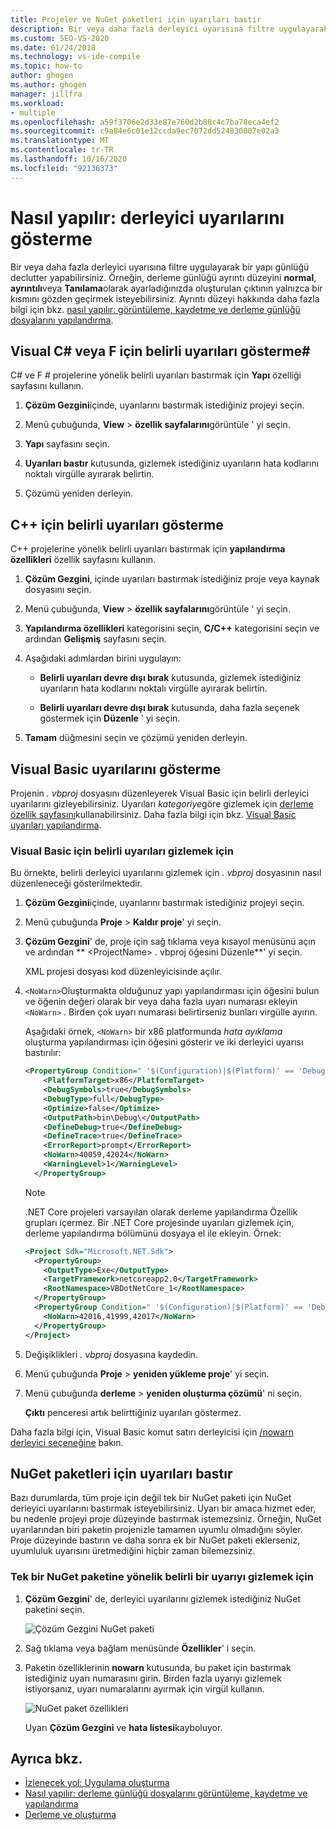 ```yaml
---
title: Projeler ve NuGet paketleri için uyarıları bastır
description: Bir veya daha fazla derleyici uyarısına filtre uygulayarak Visual Studio 'Yu bir derleme günlüğü declutter için nasıl kullanabileceğinizi öğrenin.
ms.custom: SEO-VS-2020
ms.date: 01/24/2018
ms.technology: vs-ide-compile
ms.topic: how-to
author: ghogen
ms.author: ghogen
manager: jillfra
ms.workload:
- multiple
ms.openlocfilehash: a59f3706e2d33e87e760d2b88c4c7ba78eca4ef2
ms.sourcegitcommit: c9a84e6c01e12ccda9ec7072dd524830007e02a3
ms.translationtype: MT
ms.contentlocale: tr-TR
ms.lasthandoff: 10/16/2020
ms.locfileid: "92136373"
---
```

# <a name="how-to-suppress-compiler-warnings"></a>Nasıl yapılır: derleyici uyarılarını gösterme

Bir veya daha fazla derleyici uyarısına filtre uygulayarak bir yapı günlüğü declutter yapabilirsiniz. Örneğin, derleme günlüğü ayrıntı düzeyini **normal**, **ayrıntılı**veya **Tanılama**olarak ayarladığınızda oluşturulan çıktının yalnızca bir kısmını gözden geçirmek isteyebilirsiniz. Ayrıntı düzeyi hakkında daha fazla bilgi için bkz. [nasıl yapılır: görüntüleme, kaydetme ve derleme günlüğü dosyalarını yapılandırma](../ide/how-to-view-save-and-configure-build-log-files.md).

## <a name="suppress-specific-warnings-for-visual-c-or-f"></a>Visual C# veya F için belirli uyarıları gösterme\#

C# ve F # projelerine yönelik belirli uyarıları bastırmak için **Yapı** özelliği sayfasını kullanın.

1. **Çözüm Gezgini**içinde, uyarılarını bastırmak istediğiniz projeyi seçin.

1. Menü çubuğunda, **View**  >  **özellik sayfalarını**görüntüle ' yi seçin.

1. **Yapı** sayfasını seçin.

1. **Uyarıları bastır** kutusunda, gizlemek istediğiniz uyarıların hata kodlarını noktalı virgülle ayırarak belirtin.

1. Çözümü yeniden derleyin.

## <a name="suppress-specific-warnings-for-c"></a>C++ için belirli uyarıları gösterme

C++ projelerine yönelik belirli uyarıları bastırmak için **yapılandırma özellikleri** özellik sayfasını kullanın.

1. **Çözüm Gezgini**, içinde uyarıları bastırmak istediğiniz proje veya kaynak dosyasını seçin.

1. Menü çubuğunda, **View**  >  **özellik sayfalarını**görüntüle ' yi seçin.

1. **Yapılandırma özellikleri** kategorisini seçin, **C/C++** kategorisini seçin ve ardından **Gelişmiş** sayfasını seçin.

1. Aşağıdaki adımlardan birini uygulayın:

    - **Belirli uyarıları devre dışı bırak** kutusunda, gizlemek istediğiniz uyarıların hata kodlarını noktalı virgülle ayırarak belirtin.

    - **Belirli uyarıları devre dışı bırak** kutusunda, daha fazla seçenek göstermek için **Düzenle** ' yi seçin.

1. **Tamam** düğmesini seçin ve çözümü yeniden derleyin.

## <a name="suppress-warnings-for-visual-basic"></a>Visual Basic uyarılarını gösterme

Projenin *. vbproj* dosyasını düzenleyerek Visual Basic için belirli derleyici uyarılarını gizleyebilirsiniz. Uyarıları *kategoriye*göre gizlemek için [derleme özellik sayfasını](../ide/reference/compile-page-project-designer-visual-basic.md)kullanabilirsiniz. Daha fazla bilgi için bkz. [Visual Basic uyarıları yapılandırma](../ide/configuring-warnings-in-visual-basic.md).

### <a name="to-suppress-specific-warnings-for-visual-basic"></a>Visual Basic için belirli uyarıları gizlemek için

Bu örnekte, belirli derleyici uyarılarını gizlemek için *. vbproj* dosyasının nasıl düzenleneceği gösterilmektedir.

1. **Çözüm Gezgini**içinde, uyarılarını bastırmak istediğiniz projeyi seçin.

1. Menü çubuğunda **Proje**  >  **Kaldır proje**' yi seçin.

1. **Çözüm Gezgini**' de, proje için sağ tıklama veya kısayol menüsünü açın ve ardından ** \<ProjectName> . vbproj öğesini Düzenle**' yi seçin.

    XML projesi dosyası kod düzenleyicisinde açılır.

1. `<NoWarn>`Oluşturmakta olduğunuz yapı yapılandırması için öğesini bulun ve öğenin değeri olarak bir veya daha fazla uyarı numarası ekleyin `<NoWarn>` . Birden çok uyarı numarası belirtirseniz bunları virgülle ayırın.

     Aşağıdaki örnek, `<NoWarn>` bir x86 platformunda *hata ayıklama* oluşturma yapılandırması için öğesini gösterir ve iki derleyici uyarısı bastırılır:

    ```xml
    <PropertyGroup Condition=" '$(Configuration)|$(Platform)' == 'Debug|x86' ">
        <PlatformTarget>x86</PlatformTarget>
        <DebugSymbols>true</DebugSymbols>
        <DebugType>full</DebugType>
        <Optimize>false</Optimize>
        <OutputPath>bin\Debug\</OutputPath>
        <DefineDebug>true</DefineDebug>
        <DefineTrace>true</DefineTrace>
        <ErrorReport>prompt</ErrorReport>
        <NoWarn>40059,42024</NoWarn>
        <WarningLevel>1</WarningLevel>
      </PropertyGroup>
    ```

   > [!NOTE]
   > .NET Core projeleri varsayılan olarak derleme yapılandırma Özellik grupları içermez. Bir .NET Core projesinde uyarıları gizlemek için, derleme yapılandırma bölümünü dosyaya el ile ekleyin. Örnek:
   >
   > ```xml
   > <Project Sdk="Microsoft.NET.Sdk">
   >   <PropertyGroup>
   >     <OutputType>Exe</OutputType>
   >     <TargetFramework>netcoreapp2.0</TargetFramework>
   >     <RootNamespace>VBDotNetCore_1</RootNamespace>
   >   </PropertyGroup>
   >   <PropertyGroup Condition=" '$(Configuration)|$(Platform)' == 'Debug|AnyCPU' ">
   >     <NoWarn>42016,41999,42017</NoWarn>
   >   </PropertyGroup>
   > </Project>
   > ```

1. Değişiklikleri *. vbproj* dosyasına kaydedin.

1. Menü çubuğunda **Proje**  >  **yeniden yükleme proje**' yi seçin.

1. Menü çubuğunda **derleme**  >  **yeniden oluşturma çözümü**' ni seçin.

    **Çıktı** penceresi artık belirttiğiniz uyarıları göstermez.

Daha fazla bilgi için, Visual Basic komut satırı derleyicisi için [/nowarn derleyici seçeneğine](/dotnet/visual-basic/reference/command-line-compiler/nowarn) bakın.

## <a name="suppress-warnings-for-nuget-packages"></a>NuGet paketleri için uyarıları bastır

Bazı durumlarda, tüm proje için değil tek bir NuGet paketi için NuGet derleyici uyarılarını bastırmak isteyebilirsiniz. Uyarı bir amaca hizmet eder, bu nedenle projeyi proje düzeyinde bastırmak istemezsiniz. Örneğin, NuGet uyarılarından biri paketin projenizle tamamen uyumlu olmadığını söyler. Proje düzeyinde bastırın ve daha sonra ek bir NuGet paketi eklerseniz, uyumluluk uyarısını üretmediğini hiçbir zaman bilemezsiniz.

### <a name="to-suppress-a-specific-warning-for-a-single-nuget-package"></a>Tek bir NuGet paketine yönelik belirli bir uyarıyı gizlemek için

1. **Çözüm Gezgini**' de, derleyici uyarılarını gizlemek istediğiniz NuGet paketini seçin.

   ![Çözüm Gezgini NuGet paketi](media/nuget-package-with-warning.png)

1. Sağ tıklama veya bağlam menüsünde **Özellikler**' i seçin.

1. Paketin özelliklerinin **nowarn** kutusunda, bu paket için bastırmak istediğiniz uyarı numarasını girin. Birden fazla uyarıyı gizlemek istiyorsanız, uyarı numaralarını ayırmak için virgül kullanın.

   ![NuGet paket özellikleri](media/nuget-properties-nowarn.png)

   Uyarı **Çözüm Gezgini** ve **hata listesi**kayboluyor.

## <a name="see-also"></a>Ayrıca bkz.

- [İzlenecek yol: Uygulama oluşturma](../ide/walkthrough-building-an-application.md)
- [Nasıl yapılır: derleme günlüğü dosyalarını görüntüleme, kaydetme ve yapılandırma](../ide/how-to-view-save-and-configure-build-log-files.md)
- [Derleme ve oluşturma](../ide/compiling-and-building-in-visual-studio.md)
